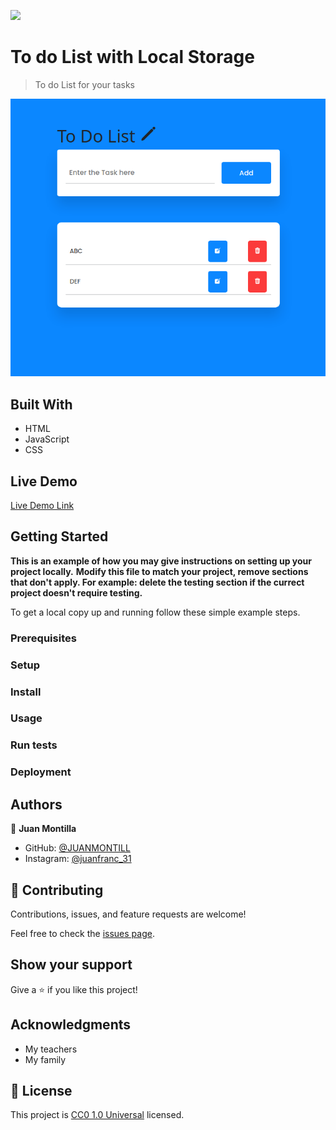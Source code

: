 ![](https://img.shields.io/badge/Uneweb-blue)

# To do List with Local Storage

> To do List for your tasks

![screenshot](/Screenshot_2023-09-07_12-26-38.png)

## Built With

- HTML
- JavaScript
- CSS

## Live Demo

[Live Demo Link](https://juanmontill.github.io/to-do-list-local-storage-juanmontilla-31ago23/)


## Getting Started

**This is an example of how you may give instructions on setting up your project locally.**
**Modify this file to match your project, remove sections that don't apply. For example: delete the testing section if the currect project doesn't require testing.**


To get a local copy up and running follow these simple example steps.

### Prerequisites

### Setup

### Install

### Usage

### Run tests

### Deployment



## Authors

👤 **Juan Montilla**

- GitHub: [@JUANMONTILL](https://github.com/JUANMONTILL)
- Instagram: [@juanfranc_31](https://instagram.com/juanfranc_31)

## 🤝 Contributing

Contributions, issues, and feature requests are welcome!

Feel free to check the [issues page](https://github.com/JUANMONTILL/to-do-list-local-storage-juanmontilla-31ago23/issues/).

## Show your support

Give a ⭐️ if you like this project!

## Acknowledgments

- My teachers
- My family

## 📝 License

This project is [CC0 1.0 Universal](LICENSE) licensed.